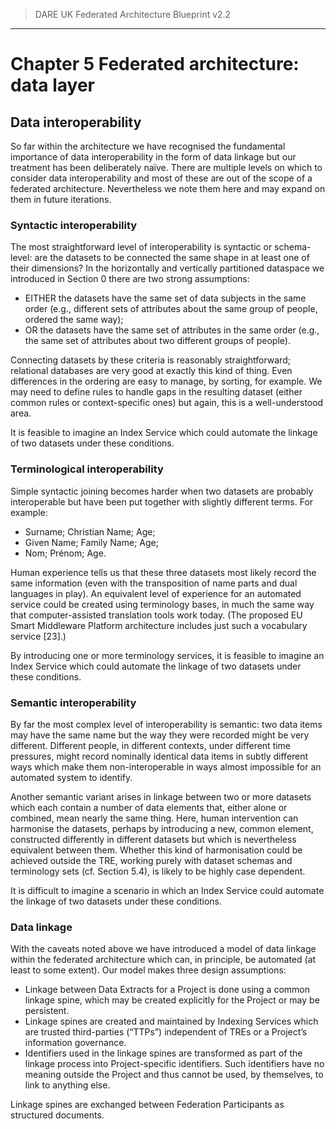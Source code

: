 > DARE UK Federated Architecture Blueprint  v2.2
----

# Chapter 5 Federated architecture: data layer
## Data interoperability

So far within the architecture we have recognised the fundamental importance of data interoperability in the form of data linkage but our treatment has been deliberately naïve. There are multiple levels on which to consider data interoperability and most of these are out of the scope of a federated architecture. Nevertheless we note them here and may expand on them in future iterations.

### Syntactic interoperability

The most straightforward level of interoperability is syntactic or schema-level: are the datasets to be connected the same shape in at least one of their dimensions? In the horizontally and vertically partitioned dataspace we introduced in Section 0 there are two strong assumptions:
 * EITHER the datasets have the same set of data subjects in the same order (e.g., different sets of attributes about the same group of people, ordered the same way);
 * OR the datasets have the same set of attributes in the same order (e.g., the same set of attributes about two different groups of people).

Connecting datasets by these criteria is reasonably straightforward; relational databases are very good at exactly this kind of thing. Even differences in the ordering are easy to manage, by sorting, for example. We may need to define rules to handle gaps in the resulting dataset (either common rules or context-specific ones) but again, this is a well-understood area.

It is feasible to imagine an Index Service which could automate the linkage of two datasets under these conditions.

### Terminological interoperability

Simple syntactic joining becomes harder when two datasets are probably interoperable but have been put together with slightly different terms. For example:
 * Surname; Christian Name; Age;
 * Given Name; Family Name; Age;
 * Nom; Prénom; Age.

Human experience tells us that these three datasets most likely record the same information (even with the transposition of name parts and dual languages in play). An equivalent level of experience for an automated service could be created using terminology bases, in much the same way that computer-assisted translation tools work today. (The proposed EU Smart Middleware Platform architecture includes just such a vocabulary service [23].)

By introducing one or more terminology services, it is feasible to imagine an Index Service which could automate the linkage of two datasets under these conditions.

### Semantic interoperability

By far the most complex level of interoperability is semantic: two data items may have the same name but the way they were recorded might be very different. Different people, in different contexts, under different time pressures, might record nominally identical data items in subtly different ways which make them non-interoperable in ways almost impossible for an automated system to identify.

Another semantic variant arises in linkage between two or more datasets which each contain a number of data elements that, either alone or combined, mean nearly the same thing. Here, human intervention can harmonise the datasets, perhaps by introducing a new, common element, constructed differently in different datasets but which is nevertheless equivalent between them. Whether this kind of harmonisation could be achieved outside the TRE, working purely with dataset schemas and terminology sets (cf. Section 5.4), is likely to be highly case dependent.

It is difficult to imagine a scenario in which an Index Service could automate the linkage of two datasets under these 
conditions.

### Data linkage
With the caveats noted above we have introduced a model of data linkage within the federated architecture which can, in principle, be automated (at least to some extent). Our model makes three design assumptions:
 * Linkage between Data Extracts for a Project is done using a common linkage spine, which may be created explicitly for the Project or may be persistent.
 * Linkage spines are created and maintained by Indexing Services which are trusted third-parties (“TTPs”) independent of TREs or a Project’s information governance.
 * Identifiers used in the linkage spines are transformed as part of the linkage process into Project-specific identifiers. Such identifiers have no meaning outside the Project and thus cannot be used, by themselves, to link to anything else.

Linkage spines are exchanged between Federation Participants as structured documents.

